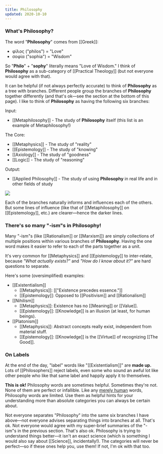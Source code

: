 ```yaml
---
title: Philosophy
updated: 2020-10-10
---
```


### What's Philosophy?

The word "**Philosophy**" comes from [[Greek]]:

* φίλος ("philos") = "Love"
* σοφία ("sophia") = "Wisdom"

So "**Philo**" + "**sophy**" literally means "Love of Wisdom." I think of **Philosophy** as a sub-category of [[Practical Theology]] (but not everyone would agree with that).

It can be helpful (if not always perfectly accurate) to think of **Philosophy** as a tree with branches. Different people group the branches of **Philosophy** together differently (and that's ok&mdash;see the section at the bottom of this page). I like to think of **Philosophy** as having the following six branches:

Input:
* [[Metaphilosophy]] - The study of **Philosophy** itself (this list is an example of Metaphilosophy!)
  
The Core:
* [[Metaphysics]] - The study of "reality"
* [[Epistemology]] - The study of "knowing"
* [[Axiology]] - The study of "goodness"
* [[Logic]] - The study of "reasoning"
  
Output:
* [[Applied Philosophy]] - The study of using **Philosophy** in real life and in other fields of study

![](https://gist.githubusercontent.com/CFiggers/a99d73bd5a86624720ac288f9ff08696/raw/8eff744422c18ab01ed33d9136e36334fedb522d/Philosophy%2520Branches%2520Diagram.svg)

Each of the branches naturally informs and influences each of the others. But some lines of influence (like that of [[Metaphilosophy]] on [[Epistemology]], etc.) are clearer&mdash;hence the darker lines.

### There's so many "-ism"s in Philosophy!

Many "-ism"s (like [[Rationalism]] or [[Marxism]]) are simply collections of multiple positions within various branches of **Philosophy**. Having the one word makes it easier to refer to each of the parts together as a unit. 

It's very common for [[Metaphysics]] and [[Epistemology]] to inter-relate, because *"What actually exists?"* and *"How do I know about it?"* are hard questions to separate.

Here's some (oversimplified) examples:

* [[Existentialism]]
  * [[Metaphysics]]: [["Existence precedes essence."]]
  * [[Epistemology]]: Opposed to [[Positivism]] and [[Rationalism]]
* [[Nihilism]]
  * [[Metaphysics]]: Existence has no [[Meaning]] or [[Value]].
  * [[Epistemology]]: [[Knowledge]] is an illusion (at least, for human beings).
* [[Platonism]]
  * [[Metaphysics]]: Abstract concepts really exist, independent from material stuff.
  * [[Epistemology]]: [[Knowledge]] is the [[Virtue]] of recognizing [[The Good]].
<!-- This is a comment and should be invisible! -->
### On Labels

At the end of the day, "label" words like "[[Existentialism]]" are **made up.** Lots of [[Philosophers]] reject labels, even some who sound an awful lot like other people who like that same label and happily apply it to themselves. 

**This is ok!** Philosophy words are sometimes helpful. Sometimes they're not. None of them are perfect or infallible. Like any [merely human](/creaturely-limitation)<!-- [[Creaturely Limitation]] --> words, Philosophy words are limited. Use them as helpful hints for your understanding more than absolute categories you can always be certain about.

Not everyone separates "Philosophy" into the same six branches I have above&mdash;not everyone advises separating things into branches at all. That's ok. Not everyone would agree with my super-brief summaries of the "-ism"s in the previous section. That's also ok. Philosophy is trying to understand things better&mdash;it isn't an exact science (which is something I would also say about [[Science]], incidentally!). The categories will never be perfect&mdash;so if these ones help you, use them! If not, I'm ok with that too.